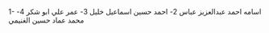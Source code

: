 1- اسامه احمد عبدالعزيز عباس
2- احمد حسين اسماعيل خليل
3- عمر علي ابو شكر
4- محمد عماد حسين الغنيمي
